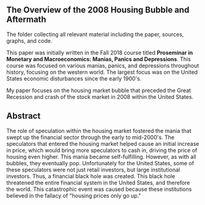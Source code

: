 ## The Overview of the 2008 Housing Bubble and Aftermath

The folder collecting all relevant material including the paper, sources, graphs, and code.

This paper was initially written in the Fall 2018 course titled
**Proseminar in Monetary and Macroeconomics: Manias, Panics and Depressions**. This course was 
focused on various manias, panics, and depressions throughout history, focusing on the western world.
The largest focus was on the United States economic disturbances since the early 1900's. 

My paper focuses on the housing market bubble that preceded the Great Recession and crash of the stock market in 
2008 within the United States. 

## Abstract

 The role of speculation within the housing market fostered the mania that swept up the financial sector through 
 the early to mid-2000's. The speculators that entered the housing market helped cause an initial increase in 
 price, which would bring more speculators to cash in, driving the price of housing even higher. This mania 
 became self-fulfilling. However, as with all bubbles, they eventually pop. Unfortunately for the United States, 
 some of these speculators were not just retail investors, but large institutional investors. Thus, a financial 
 black hole was created. This black hole threatened the entire financial system in the United States, and 
 therefore the world. This catastrophic event was caused because these institutions believed in the fallacy 
 of "housing prices only go up." 

